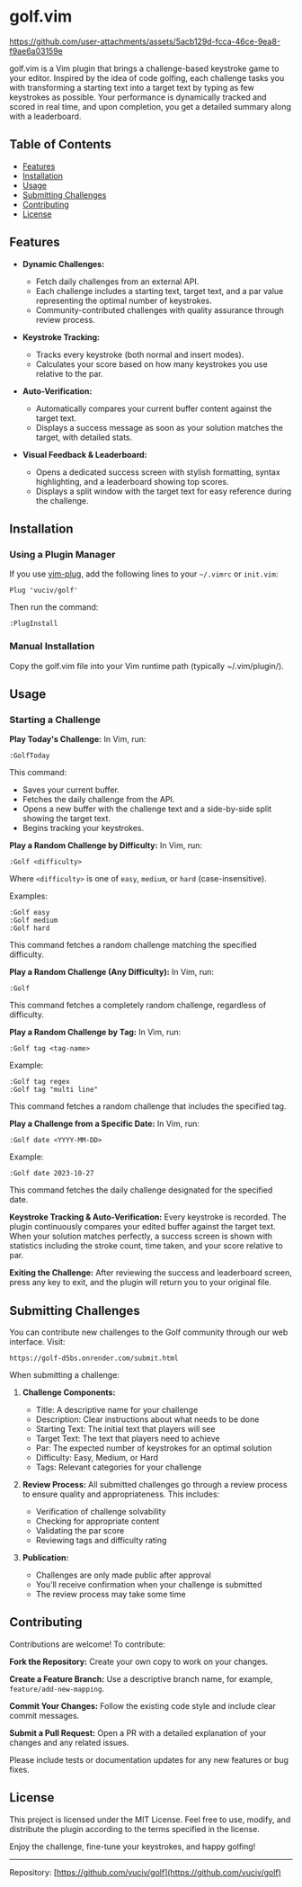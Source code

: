 # golf.vim



https://github.com/user-attachments/assets/5acb129d-fcca-46ce-9ea8-f9ae6a03159e



golf.vim is a Vim plugin that brings a challenge-based keystroke game to your editor. Inspired by the idea of code golfing, each challenge tasks you with transforming a starting text into a target text by typing as few keystrokes as possible. Your performance is dynamically tracked and scored in real time, and upon completion, you get a detailed summary along with a leaderboard.

## Table of Contents

- [Features](#features)
- [Installation](#installation)
- [Usage](#usage)
- [Submitting Challenges](#submitting-challenges)
- [Contributing](#contributing)
- [License](#license)

## Features

- **Dynamic Challenges:**  
  - Fetch daily challenges from an external API.
  - Each challenge includes a starting text, target text, and a par value representing the optimal number of keystrokes.
  - Community-contributed challenges with quality assurance through review process.

- **Keystroke Tracking:**  
  - Tracks every keystroke (both normal and insert modes).
  - Calculates your score based on how many keystrokes you use relative to the par.

- **Auto-Verification:**  
  - Automatically compares your current buffer content against the target text.
  - Displays a success message as soon as your solution matches the target, with detailed stats.

- **Visual Feedback & Leaderboard:**  
  - Opens a dedicated success screen with stylish formatting, syntax highlighting, and a leaderboard showing top scores.
  - Displays a split window with the target text for easy reference during the challenge.

## Installation

### Using a Plugin Manager

If you use [vim-plug](https://github.com/junegunn/vim-plug), add the following lines to your `~/.vimrc` or `init.vim`:

```vim
Plug 'vuciv/golf'
```

Then run the command:
```
:PlugInstall
```

### Manual Installation
Copy the golf.vim file into your Vim runtime path (typically ~/.vim/plugin/).

## Usage

### Starting a Challenge

**Play Today's Challenge:**
In Vim, run:
```
:GolfToday
```

This command:
- Saves your current buffer.
- Fetches the daily challenge from the API.
- Opens a new buffer with the challenge text and a side-by-side split showing the target text.
- Begins tracking your keystrokes.

**Play a Random Challenge by Difficulty:**
In Vim, run:
```
:Golf <difficulty>
```
Where `<difficulty>` is one of `easy`, `medium`, or `hard` (case-insensitive).

Examples:
```
:Golf easy
:Golf medium
:Golf hard
```
This command fetches a random challenge matching the specified difficulty.

**Play a Random Challenge (Any Difficulty):**
In Vim, run:
```
:Golf
```
This command fetches a completely random challenge, regardless of difficulty.

**Play a Random Challenge by Tag:**
In Vim, run:
```
:Golf tag <tag-name>
```
Example:
```
:Golf tag regex
:Golf tag "multi line"
```
This command fetches a random challenge that includes the specified tag.

**Play a Challenge from a Specific Date:**
In Vim, run:
```
:Golf date <YYYY-MM-DD>
```
Example:
```
:Golf date 2023-10-27
```
This command fetches the daily challenge designated for the specified date.

**Keystroke Tracking & Auto-Verification:**
Every keystroke is recorded. The plugin continuously compares your edited buffer against the target text. When your solution matches perfectly, a success screen is shown with statistics including the stroke count, time taken, and your score relative to par.

**Exiting the Challenge:**
After reviewing the success and leaderboard screen, press any key to exit, and the plugin will return you to your original file.

## Submitting Challenges

You can contribute new challenges to the Golf community through our web interface. Visit:
```
https://golf-d5bs.onrender.com/submit.html
```

When submitting a challenge:

1. **Challenge Components:**
   - Title: A descriptive name for your challenge
   - Description: Clear instructions about what needs to be done
   - Starting Text: The initial text that players will see
   - Target Text: The text that players need to achieve
   - Par: The expected number of keystrokes for an optimal solution
   - Difficulty: Easy, Medium, or Hard
   - Tags: Relevant categories for your challenge

2. **Review Process:**
   All submitted challenges go through a review process to ensure quality and appropriateness. This includes:
   - Verification of challenge solvability
   - Checking for appropriate content
   - Validating the par score
   - Reviewing tags and difficulty rating

3. **Publication:**
   - Challenges are only made public after approval
   - You'll receive confirmation when your challenge is submitted
   - The review process may take some time

## Contributing

Contributions are welcome! To contribute:

**Fork the Repository:**
Create your own copy to work on your changes.

**Create a Feature Branch:**
Use a descriptive branch name, for example, `feature/add-new-mapping`.

**Commit Your Changes:**
Follow the existing code style and include clear commit messages.

**Submit a Pull Request:**
Open a PR with a detailed explanation of your changes and any related issues.

Please include tests or documentation updates for any new features or bug fixes.

## License

This project is licensed under the MIT License. Feel free to use, modify, and distribute the plugin according to the terms specified in the license.

Enjoy the challenge, fine-tune your keystrokes, and happy golfing!

---
Repository: [https://github.com/vuciv/golf](https://github.com/vuciv/golf)
